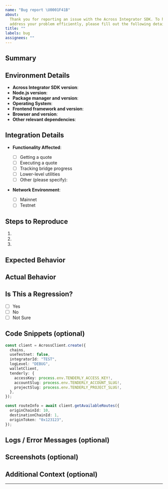 ```yaml
---
name: "Bug report \U0001F41B"
about:
  Thank you for reporting an issue with the Across Integrator SDK. To help us
  address your problem efficiently, please fill out the following details.
title: ""
labels: bug
assignees: ""
---
```


## Summary

<!-- Provide a clear and concise description of the issue -->

## Environment Details

- **Across Integrator SDK version**: <!-- e.g., 2.1.0 -->
- **Node.js version**: <!-- e.g., v16.13.0 -->
- **Package manager and version**: <!-- e.g., npm 8.1.0, yarn 1.22.17 -->
- **Operating System**: <!-- e.g., Windows 10, macOS Monterey 12.0.1, Ubuntu 20.04 -->
- **Frontend framework and version**: <!-- e.g., React 17.0.2, Vue 3.2.21, Next 14 -->
- **Browser and version**: <!-- If applicable, e.g., Chrome 95.0.4638.69, Firefox 94.0.1 -->
- **Other relevant dependencies**: <!-- List any other libraries or frameworks involved -->

## Integration Details

- **Functionality Affected**:

  - [ ] Getting a quote
  - [ ] Executing a quote
  - [ ] Tracking bridge progress
  - [ ] Lower-level utilities
  - [ ] Other (please specify): <!-- Describe if other functionality is affected -->

- **Network Environment**:
  - [ ] Mainnet
  - [ ] Testnet

## Steps to Reproduce

<!-- Provide a detailed step-by-step guide to reproduce the issue -->

1. <!-- Step 1: e.g., "Initialized the SDK with specific parameters" -->
2. <!-- Step 2: e.g., "Called the getQuote function with X parameters" -->
3. <!-- Step 3: e.g., "Observed an error message Y" -->

## Expected Behavior

<!-- Describe what you expected to happen -->

## Actual Behavior

<!-- Describe what actually happened, including any error messages or stack traces -->

## Is This a Regression?

- [ ] Yes
- [ ] No
- [ ] Not Sure

## Code Snippets (optional)

<!-- Provide relevant code snippets that can help us understand and reproduce the issue -->

```ts
const client = AcrossClient.create({
  chains,
  useTestnet: false,
  integratorId: "TEST",
  logLevel: "DEBUG",
  walletClient,
  tenderly: {
    accessKey: process.env.TENDERLY_ACCESS_KEY!,
    accountSlug: process.env.TENDERLY_ACCOUNT_SLUG!,
    projectSlug: process.env.TENDERLY_PROJECT_SLUG!,
  },
});

const routeInfo = await client.getAvailableRoutes({
  originChainId: 10,
  destinationChainId: 1,
  originToken: "0x123123",
});
```

## Logs / Error Messages (optional)

<!-- Include any relevant logs or error messages -->

## Screenshots (optional)

<!-- If applicable, add screenshots to help explain your problem -->

<!-- If yes, specify the last version where the issue did not occur -->

## Additional Context (optional)

<!-- Add any other information that might be relevant, such as recent changes to your environment, stack traces, or links to related issues -->

---
